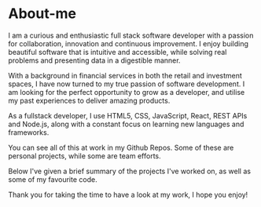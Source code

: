 # About-me

I am a curious and enthusiastic full stack software developer with a passion for collaboration, innovation and continuous improvement. I enjoy building beautiful software that is intuitive and accessible, while solving real problems and presenting data in a digestible manner.

With a background in financial services in both the retail and investment spaces, I have now turned to my true passion of software development. I am looking for the perfect opportunity to grow as a developer, and utilise my past experiences to deliver amazing products.

As a fullstack developer, I use HTML5, CSS, JavaScript, React, REST APIs and Node.js, along with a constant focus on learning new languages and frameworks.

You can see all of this at work in my Github Repos. Some of these are personal projects, while some are team efforts. 

Below I've given a brief summary of the projects I've worked on, as well as some of my favourite code. 

Thank you for taking the time to have a look at my work, I hope you enjoy!
